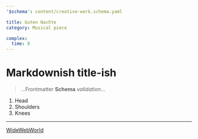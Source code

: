 ```yaml
---
'$schema': content/creative-work.schema.yaml

title: Guten Nachte
category: Musical piece

complex:
  time: 8
---
```


# Markdownish title-ish

> …Frontmatter **Schema** _validation_…

1. Head
2. Shoulders
3. Knees

---

[WideWebWorld](./link.foo)
